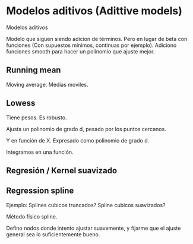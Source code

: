 # Modelos aditivos (Adittive models)

Modelos aditivos

Modelo que siguen siendo adicion de términos. Pero en lugar de beta con funciones (Con supuestos mínimos, continuas por ejemplo). Adiciono funciones smooth para hacer un polinomio que ajuste mejor.



## Running mean

Moving average. Medias moviles.



## Lowess

Tiene pesos. Es robusto. 

Ajusta un polinomio de grado d, pesado por los puntos cercanos.

Y en función de X. Expresado como polinomio de grado d.

Integramos en una función.



## Regresión / Kernel suavizado


## Regression spline

Ejemplo: Splines cubicos truncados? Spline cubicos suavizados?

Método físico spline. 

Defino nodos donde intento ajustar suavemente, y fijarme que el ajuste general sea lo suficientemente bueno.
